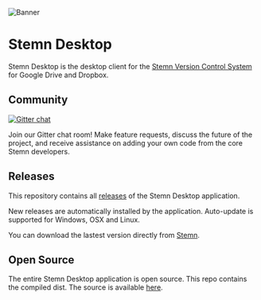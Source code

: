 ![Banner](https://dev.stemn.com/images/deviceMockups.jpg?c14eaba209d573117649415c7b16954c)

# Stemn Desktop
Stemn Desktop is the desktop client for the [Stemn Version Control System](https://dev.stemn.com) for Google Drive and Dropbox. 

## Community
[![Gitter chat](https://badges.gitter.im/stemn-desktop/stemn.png)](https://gitter.im/stemn-desktop/stemn)

Join our Gitter chat room! Make feature requests, discuss the future of the project, and receive assistance on adding your own code from the core Stemn developers.

## Releases
This repository contains all [releases](https://github.com/stemn/Stemn-Desktop/releases) of the Stemn Desktop application.

New releases are automatically installed by the application. Auto-update is supported for Windows, OSX and Linux.

You can download the lastest version directly from [Stemn](https://dev.stemn.com/download).

## Open Source

The entire Stemn Desktop application is open source. This repo contains the compiled dist. The source is available [here](https://github.com/stemn/stemn-frontend).
